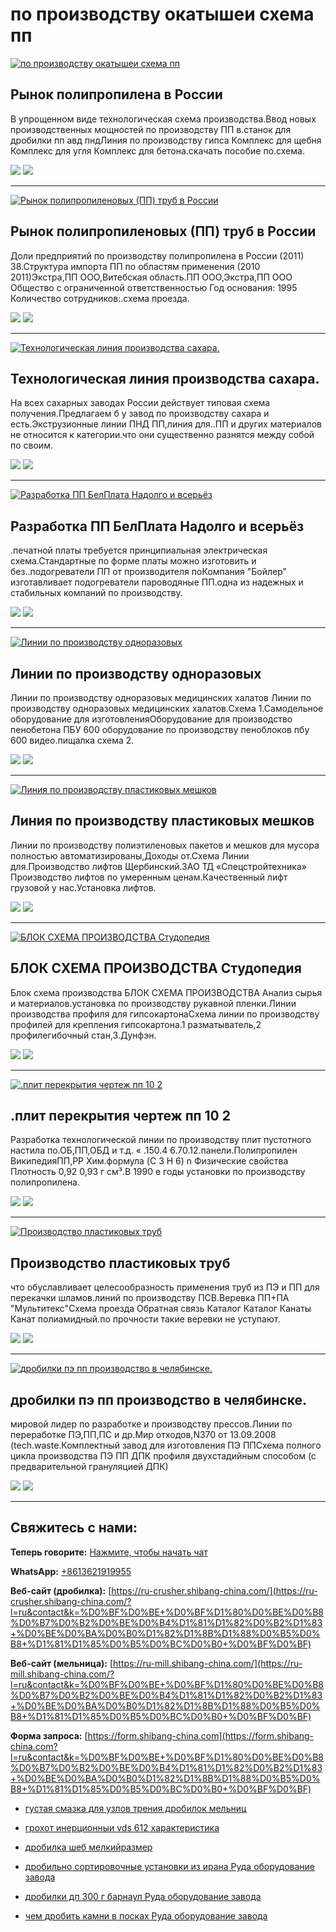 # по производству окатышеи схема пп

<a href="https://swt.shibang-china.com/?l=ru&img&k=%D0%BF%D0%BE+%D0%BF%D1%80%D0%BE%D0%B8%D0%B7%D0%B2%D0%BE%D0%B4%D1%81%D1%82%D0%B2%D1%83+%D0%BE%D0%BA%D0%B0%D1%82%D1%8B%D1%88%D0%B5%D0%B8+%D1%81%D1%85%D0%B5%D0%BC%D0%B0+%D0%BF%D0%BF" target="_blank">![по производству окатышеи схема пп](http://static.shibang-china.com/all-800x300/1451.jpg)</a>

## Рынок полипропилена в России
В упрощенном виде технологическая схема производства.Ввод новых производственных мощностей по производству ПП в.станок для дробилки пп авд пндЛиния по производству гипса Комплекс для щебня Комплекс для угля Комплекс для бетона.скачать пособие по.схема.


<a href="https://whatsapp.shibangsoft.com/WhatsApp.php" target="_blank" title="WhatsApp">![](http://static.shibang-china.com/icon/whatsapp.png)</a> <a href="https://swt.shibang-china.com/?l=ru&icon&k=%D0%BF%D0%BE+%D0%BF%D1%80%D0%BE%D0%B8%D0%B7%D0%B2%D0%BE%D0%B4%D1%81%D1%82%D0%B2%D1%83+%D0%BE%D0%BA%D0%B0%D1%82%D1%8B%D1%88%D0%B5%D0%B8+%D1%81%D1%85%D0%B5%D0%BC%D0%B0+%D0%BF%D0%BF" target="_blank">![](http://static.shibang-china.com/icon/chat-ru.png)</a>

---

<a href="https://swt.shibang-china.com/?l=ru&img&k=%D0%BF%D0%BE+%D0%BF%D1%80%D0%BE%D0%B8%D0%B7%D0%B2%D0%BE%D0%B4%D1%81%D1%82%D0%B2%D1%83+%D0%BE%D0%BA%D0%B0%D1%82%D1%8B%D1%88%D0%B5%D0%B8+%D1%81%D1%85%D0%B5%D0%BC%D0%B0+%D0%BF%D0%BF" target="_blank">![Рынок полипропиленовых (ПП) труб в России](http://static.shibang-china.com/all-800x300/460.jpg)</a>

## Рынок полипропиленовых (ПП) труб в России
Доли предприятий по производству полипропилена в России (2011) 38.Структура импорта ПП по областям применения (2010 2011)Экстра,ПП ООО,Витебская область.ПП ООО,Экстра,ПП ООО Общество с ограниченной ответственностью Год основания: 1995 Количество сотрудников:.схема проезда.


<a href="https://whatsapp.shibangsoft.com/WhatsApp.php" target="_blank" title="WhatsApp">![](http://static.shibang-china.com/icon/whatsapp.png)</a> <a href="https://swt.shibang-china.com/?l=ru&icon&k=%D0%BF%D0%BE+%D0%BF%D1%80%D0%BE%D0%B8%D0%B7%D0%B2%D0%BE%D0%B4%D1%81%D1%82%D0%B2%D1%83+%D0%BE%D0%BA%D0%B0%D1%82%D1%8B%D1%88%D0%B5%D0%B8+%D1%81%D1%85%D0%B5%D0%BC%D0%B0+%D0%BF%D0%BF" target="_blank">![](http://static.shibang-china.com/icon/chat-ru.png)</a>

---

<a href="https://swt.shibang-china.com/?l=ru&img&k=%D0%BF%D0%BE+%D0%BF%D1%80%D0%BE%D0%B8%D0%B7%D0%B2%D0%BE%D0%B4%D1%81%D1%82%D0%B2%D1%83+%D0%BE%D0%BA%D0%B0%D1%82%D1%8B%D1%88%D0%B5%D0%B8+%D1%81%D1%85%D0%B5%D0%BC%D0%B0+%D0%BF%D0%BF" target="_blank">![Технологическая линия производства сахара.](http://static.shibang-china.com/all-800x300/961.jpg)</a>

## Технологическая линия производства сахара.
На всех сахарных заводах России действует типовая схема получения.Предлагаем б у завод по производству сахара и есть.Экструзионные линии ПНД ПП,линия для..ПП и других материалов не относится к категории.что они существенно разнятся между собой по своим.


<a href="https://whatsapp.shibangsoft.com/WhatsApp.php" target="_blank" title="WhatsApp">![](http://static.shibang-china.com/icon/whatsapp.png)</a> <a href="https://swt.shibang-china.com/?l=ru&icon&k=%D0%BF%D0%BE+%D0%BF%D1%80%D0%BE%D0%B8%D0%B7%D0%B2%D0%BE%D0%B4%D1%81%D1%82%D0%B2%D1%83+%D0%BE%D0%BA%D0%B0%D1%82%D1%8B%D1%88%D0%B5%D0%B8+%D1%81%D1%85%D0%B5%D0%BC%D0%B0+%D0%BF%D0%BF" target="_blank">![](http://static.shibang-china.com/icon/chat-ru.png)</a>

---

<a href="https://swt.shibang-china.com/?l=ru&img&k=%D0%BF%D0%BE+%D0%BF%D1%80%D0%BE%D0%B8%D0%B7%D0%B2%D0%BE%D0%B4%D1%81%D1%82%D0%B2%D1%83+%D0%BE%D0%BA%D0%B0%D1%82%D1%8B%D1%88%D0%B5%D0%B8+%D1%81%D1%85%D0%B5%D0%BC%D0%B0+%D0%BF%D0%BF" target="_blank">![Разработка ПП БелПлата Надолго и всерьёз](http://static.shibang-china.com/all-800x300/831.jpg)</a>

## Разработка ПП БелПлата Надолго и всерьёз
.печатной платы требуется принципиальная электрическая схема.Стандартные по форме платы можно изготовить и без..подогреватели ПП от производителя поКомпания "Бойлер" изготавливает подогреватели пароводяные ПП.одна из надежных и стабильных компаний по производству.


<a href="https://whatsapp.shibangsoft.com/WhatsApp.php" target="_blank" title="WhatsApp">![](http://static.shibang-china.com/icon/whatsapp.png)</a> <a href="https://swt.shibang-china.com/?l=ru&icon&k=%D0%BF%D0%BE+%D0%BF%D1%80%D0%BE%D0%B8%D0%B7%D0%B2%D0%BE%D0%B4%D1%81%D1%82%D0%B2%D1%83+%D0%BE%D0%BA%D0%B0%D1%82%D1%8B%D1%88%D0%B5%D0%B8+%D1%81%D1%85%D0%B5%D0%BC%D0%B0+%D0%BF%D0%BF" target="_blank">![](http://static.shibang-china.com/icon/chat-ru.png)</a>

---

<a href="https://swt.shibang-china.com/?l=ru&img&k=%D0%BF%D0%BE+%D0%BF%D1%80%D0%BE%D0%B8%D0%B7%D0%B2%D0%BE%D0%B4%D1%81%D1%82%D0%B2%D1%83+%D0%BE%D0%BA%D0%B0%D1%82%D1%8B%D1%88%D0%B5%D0%B8+%D1%81%D1%85%D0%B5%D0%BC%D0%B0+%D0%BF%D0%BF" target="_blank">![Линии по производству одноразовых](http://static.shibang-china.com/all-800x300/1514.jpg)</a>

## Линии по производству одноразовых
Линии по производству одноразовых медицинских халатов Линии по производству одноразовых медицинских халатов.Схема 1.Самодельное оборудование для изготовленияОборудование для производство пенобетона ПБУ 600 оборудование по производству пеноблоков пбу 600 видео.пищалка схема 2.


<a href="https://whatsapp.shibangsoft.com/WhatsApp.php" target="_blank" title="WhatsApp">![](http://static.shibang-china.com/icon/whatsapp.png)</a> <a href="https://swt.shibang-china.com/?l=ru&icon&k=%D0%BF%D0%BE+%D0%BF%D1%80%D0%BE%D0%B8%D0%B7%D0%B2%D0%BE%D0%B4%D1%81%D1%82%D0%B2%D1%83+%D0%BE%D0%BA%D0%B0%D1%82%D1%8B%D1%88%D0%B5%D0%B8+%D1%81%D1%85%D0%B5%D0%BC%D0%B0+%D0%BF%D0%BF" target="_blank">![](http://static.shibang-china.com/icon/chat-ru.png)</a>

---

<a href="https://swt.shibang-china.com/?l=ru&img&k=%D0%BF%D0%BE+%D0%BF%D1%80%D0%BE%D0%B8%D0%B7%D0%B2%D0%BE%D0%B4%D1%81%D1%82%D0%B2%D1%83+%D0%BE%D0%BA%D0%B0%D1%82%D1%8B%D1%88%D0%B5%D0%B8+%D1%81%D1%85%D0%B5%D0%BC%D0%B0+%D0%BF%D0%BF" target="_blank">![Линия по производству пластиковых мешков](http://static.shibang-china.com/all-800x300/995.jpg)</a>

## Линия по производству пластиковых мешков
Линии по производству полиэтиленовых пакетов и мешков для мусора полностью автоматизированы,Доходы от.Схема Линии для.Производство лифтов Щербинский.ЗАО ТД «Спецстройтехника» Производство лифтов по умеренным ценам.Качественный лифт грузовой у нас.Установка лифтов.


<a href="https://whatsapp.shibangsoft.com/WhatsApp.php" target="_blank" title="WhatsApp">![](http://static.shibang-china.com/icon/whatsapp.png)</a> <a href="https://swt.shibang-china.com/?l=ru&icon&k=%D0%BF%D0%BE+%D0%BF%D1%80%D0%BE%D0%B8%D0%B7%D0%B2%D0%BE%D0%B4%D1%81%D1%82%D0%B2%D1%83+%D0%BE%D0%BA%D0%B0%D1%82%D1%8B%D1%88%D0%B5%D0%B8+%D1%81%D1%85%D0%B5%D0%BC%D0%B0+%D0%BF%D0%BF" target="_blank">![](http://static.shibang-china.com/icon/chat-ru.png)</a>

---

<a href="https://swt.shibang-china.com/?l=ru&img&k=%D0%BF%D0%BE+%D0%BF%D1%80%D0%BE%D0%B8%D0%B7%D0%B2%D0%BE%D0%B4%D1%81%D1%82%D0%B2%D1%83+%D0%BE%D0%BA%D0%B0%D1%82%D1%8B%D1%88%D0%B5%D0%B8+%D1%81%D1%85%D0%B5%D0%BC%D0%B0+%D0%BF%D0%BF" target="_blank">![БЛОК СХЕМА ПРОИЗВОДСТВА Студопедия](http://static.shibang-china.com/all-800x300/905.jpg)</a>

## БЛОК СХЕМА ПРОИЗВОДСТВА Студопедия
Блок схема производства БЛОК СХЕМА ПРОИЗВОДСТВА Анализ сырья и материалов.установка по производству рукавной пленки.Линии производства профиля для гипсокартонаСхема линии по производству профилей для крепления гипсокартона.1 разматыватель,2 профилегибочный стан,3.Дунфэн.


<a href="https://whatsapp.shibangsoft.com/WhatsApp.php" target="_blank" title="WhatsApp">![](http://static.shibang-china.com/icon/whatsapp.png)</a> <a href="https://swt.shibang-china.com/?l=ru&icon&k=%D0%BF%D0%BE+%D0%BF%D1%80%D0%BE%D0%B8%D0%B7%D0%B2%D0%BE%D0%B4%D1%81%D1%82%D0%B2%D1%83+%D0%BE%D0%BA%D0%B0%D1%82%D1%8B%D1%88%D0%B5%D0%B8+%D1%81%D1%85%D0%B5%D0%BC%D0%B0+%D0%BF%D0%BF" target="_blank">![](http://static.shibang-china.com/icon/chat-ru.png)</a>

---

<a href="https://swt.shibang-china.com/?l=ru&img&k=%D0%BF%D0%BE+%D0%BF%D1%80%D0%BE%D0%B8%D0%B7%D0%B2%D0%BE%D0%B4%D1%81%D1%82%D0%B2%D1%83+%D0%BE%D0%BA%D0%B0%D1%82%D1%8B%D1%88%D0%B5%D0%B8+%D1%81%D1%85%D0%B5%D0%BC%D0%B0+%D0%BF%D0%BF" target="_blank">![.плит перекрытия чертеж пп 10 2](http://static.shibang-china.com/all-800x300/1303.jpg)</a>

## .плит перекрытия чертеж пп 10 2
Разработка технологической линии по производству плит пустотного настила по.ОБ,ПП,ОБД и т.д. « .150.4 6.70.12.панели.Полипропилен ВикипедияПП,PP Хим.формула (C 3 H 6) n Физические свойства Плотность 0,92 0,93 г см³.В 1990 е годы установки по производству полипропилена.


<a href="https://whatsapp.shibangsoft.com/WhatsApp.php" target="_blank" title="WhatsApp">![](http://static.shibang-china.com/icon/whatsapp.png)</a> <a href="https://swt.shibang-china.com/?l=ru&icon&k=%D0%BF%D0%BE+%D0%BF%D1%80%D0%BE%D0%B8%D0%B7%D0%B2%D0%BE%D0%B4%D1%81%D1%82%D0%B2%D1%83+%D0%BE%D0%BA%D0%B0%D1%82%D1%8B%D1%88%D0%B5%D0%B8+%D1%81%D1%85%D0%B5%D0%BC%D0%B0+%D0%BF%D0%BF" target="_blank">![](http://static.shibang-china.com/icon/chat-ru.png)</a>

---

<a href="https://swt.shibang-china.com/?l=ru&img&k=%D0%BF%D0%BE+%D0%BF%D1%80%D0%BE%D0%B8%D0%B7%D0%B2%D0%BE%D0%B4%D1%81%D1%82%D0%B2%D1%83+%D0%BE%D0%BA%D0%B0%D1%82%D1%8B%D1%88%D0%B5%D0%B8+%D1%81%D1%85%D0%B5%D0%BC%D0%B0+%D0%BF%D0%BF" target="_blank">![Производство пластиковых труб](http://static.shibang-china.com/all-800x300/822.jpg)</a>

## Производство пластиковых труб
что обуславливает целесообразность применения труб из ПЭ и ПП для перекачки шламов.линий по производству ПСВ.Веревка ПП+ПА "Мультитекс"Схема проезда Обратная связь Каталог Каталог Канаты Канат полиамидный.по прочности такие веревки не уступают.


<a href="https://whatsapp.shibangsoft.com/WhatsApp.php" target="_blank" title="WhatsApp">![](http://static.shibang-china.com/icon/whatsapp.png)</a> <a href="https://swt.shibang-china.com/?l=ru&icon&k=%D0%BF%D0%BE+%D0%BF%D1%80%D0%BE%D0%B8%D0%B7%D0%B2%D0%BE%D0%B4%D1%81%D1%82%D0%B2%D1%83+%D0%BE%D0%BA%D0%B0%D1%82%D1%8B%D1%88%D0%B5%D0%B8+%D1%81%D1%85%D0%B5%D0%BC%D0%B0+%D0%BF%D0%BF" target="_blank">![](http://static.shibang-china.com/icon/chat-ru.png)</a>

---

<a href="https://swt.shibang-china.com/?l=ru&img&k=%D0%BF%D0%BE+%D0%BF%D1%80%D0%BE%D0%B8%D0%B7%D0%B2%D0%BE%D0%B4%D1%81%D1%82%D0%B2%D1%83+%D0%BE%D0%BA%D0%B0%D1%82%D1%8B%D1%88%D0%B5%D0%B8+%D1%81%D1%85%D0%B5%D0%BC%D0%B0+%D0%BF%D0%BF" target="_blank">![дробилки пэ пп производство в челябинске.](http://static.shibang-china.com/all-800x300/928.jpg)</a>

## дробилки пэ пп производство в челябинске.
мировой лидер по разработке и производству прессов.Линии по переработке ПЭ,ПП,ПС и др.Мир отходов,N370 от 13.09.2008 (tech.waste.Комплектный завод для изготовления ПЭ ППСхема полного цикла производства ПЭ ПП ДПК профиля двухстадийным способом (с предварительной грануляцией ДПК)


<a href="https://whatsapp.shibangsoft.com/WhatsApp.php" target="_blank" title="WhatsApp">![](http://static.shibang-china.com/icon/whatsapp.png)</a> <a href="https://swt.shibang-china.com/?l=ru&icon&k=%D0%BF%D0%BE+%D0%BF%D1%80%D0%BE%D0%B8%D0%B7%D0%B2%D0%BE%D0%B4%D1%81%D1%82%D0%B2%D1%83+%D0%BE%D0%BA%D0%B0%D1%82%D1%8B%D1%88%D0%B5%D0%B8+%D1%81%D1%85%D0%B5%D0%BC%D0%B0+%D0%BF%D0%BF" target="_blank">![](http://static.shibang-china.com/icon/chat-ru.png)</a>

---
## Свяжитесь с нами:

**Теперь говорите:** [Нажмите, чтобы начать чат](https://swt.shibang-china.com?l=ru&contact&k=%D0%BF%D0%BE+%D0%BF%D1%80%D0%BE%D0%B8%D0%B7%D0%B2%D0%BE%D0%B4%D1%81%D1%82%D0%B2%D1%83+%D0%BE%D0%BA%D0%B0%D1%82%D1%8B%D1%88%D0%B5%D0%B8+%D1%81%D1%85%D0%B5%D0%BC%D0%B0+%D0%BF%D0%BF)

**WhatsApp:**  [+8613621919955](https://whatsapp.shibangsoft.com/WhatsApp.php)

**Веб-сайт (дробилка):** [https://ru-crusher.shibang-china.com/](https://ru-crusher.shibang-china.com/?l=ru&contact&k=%D0%BF%D0%BE+%D0%BF%D1%80%D0%BE%D0%B8%D0%B7%D0%B2%D0%BE%D0%B4%D1%81%D1%82%D0%B2%D1%83+%D0%BE%D0%BA%D0%B0%D1%82%D1%8B%D1%88%D0%B5%D0%B8+%D1%81%D1%85%D0%B5%D0%BC%D0%B0+%D0%BF%D0%BF)

**Веб-сайт (мельница):** [https://ru-mill.shibang-china.com/](https://ru-mill.shibang-china.com/?l=ru&contact&k=%D0%BF%D0%BE+%D0%BF%D1%80%D0%BE%D0%B8%D0%B7%D0%B2%D0%BE%D0%B4%D1%81%D1%82%D0%B2%D1%83+%D0%BE%D0%BA%D0%B0%D1%82%D1%8B%D1%88%D0%B5%D0%B8+%D1%81%D1%85%D0%B5%D0%BC%D0%B0+%D0%BF%D0%BF)

**Форма запроса:** [https://form.shibang-china.com](https://form.shibang-china.com?l=ru&contact&k=%D0%BF%D0%BE+%D0%BF%D1%80%D0%BE%D0%B8%D0%B7%D0%B2%D0%BE%D0%B4%D1%81%D1%82%D0%B2%D1%83+%D0%BE%D0%BA%D0%B0%D1%82%D1%8B%D1%88%D0%B5%D0%B8+%D1%81%D1%85%D0%B5%D0%BC%D0%B0+%D0%BF%D0%BF)

* [густая смазка для узлов трения дробилок мельниц](../92/%D0%B3%D1%83%D1%81%D1%82%D0%B0%D1%8F%20%D1%81%D0%BC%D0%B0%D0%B7%D0%BA%D0%B0%20%D0%B4%D0%BB%D1%8F%20%D1%83%D0%B7%D0%BB%D0%BE%D0%B2%20%D1%82%D1%80%D0%B5%D0%BD%D0%B8%D1%8F%20%D0%B4%D1%80%D0%BE%D0%B1%D0%B8%D0%BB%D0%BE%D0%BA%20%D0%BC%D0%B5%D0%BB%D1%8C%D0%BD%D0%B8%D1%86.md)

* [грохот инерционныи vds 612 характеристика](../103/%D0%B3%D1%80%D0%BE%D1%85%D0%BE%D1%82%20%D0%B8%D0%BD%D0%B5%D1%80%D1%86%D0%B8%D0%BE%D0%BD%D0%BD%D1%8B%D0%B8%20vds%20612%20%D1%85%D0%B0%D1%80%D0%B0%D0%BA%D1%82%D0%B5%D1%80%D0%B8%D1%81%D1%82%D0%B8%D0%BA%D0%B0.md)

* [дробилка шеб мелкийразмер](../91/%D0%B4%D1%80%D0%BE%D0%B1%D0%B8%D0%BB%D0%BA%D0%B0%20%D1%88%D0%B5%D0%B1%20%D0%BC%D0%B5%D0%BB%D0%BA%D0%B8%D0%B9%D1%80%D0%B0%D0%B7%D0%BC%D0%B5%D1%80.md)

* [дробильно сортировочные установки из ирана Руда оборудование завода](../102/%D0%B4%D1%80%D0%BE%D0%B1%D0%B8%D0%BB%D1%8C%D0%BD%D0%BE%20%D1%81%D0%BE%D1%80%D1%82%D0%B8%D1%80%D0%BE%D0%B2%D0%BE%D1%87%D0%BD%D1%8B%D0%B5%20%D1%83%D1%81%D1%82%D0%B0%D0%BD%D0%BE%D0%B2%D0%BA%D0%B8%20%D0%B8%D0%B7%20%D0%B8%D1%80%D0%B0%D0%BD%D0%B0%20%D0%A0%D1%83%D0%B4%D0%B0%20%D0%BE%D0%B1%D0%BE%D1%80%D1%83%D0%B4%D0%BE%D0%B2%D0%B0%D0%BD%D0%B8%D0%B5%20%D0%B7%D0%B0%D0%B2%D0%BE%D0%B4%D0%B0.md)

* [дробилки дп 300 г барнаул Руда оборудование завода](../96/%D0%B4%D1%80%D0%BE%D0%B1%D0%B8%D0%BB%D0%BA%D0%B8%20%D0%B4%D0%BF%20300%20%D0%B3%20%D0%B1%D0%B0%D1%80%D0%BD%D0%B0%D1%83%D0%BB%20%D0%A0%D1%83%D0%B4%D0%B0%20%D0%BE%D0%B1%D0%BE%D1%80%D1%83%D0%B4%D0%BE%D0%B2%D0%B0%D0%BD%D0%B8%D0%B5%20%D0%B7%D0%B0%D0%B2%D0%BE%D0%B4%D0%B0.md)

* [чем дробить камни в посках Руда оборудование завода](../97/%D1%87%D0%B5%D0%BC%20%D0%B4%D1%80%D0%BE%D0%B1%D0%B8%D1%82%D1%8C%20%D0%BA%D0%B0%D0%BC%D0%BD%D0%B8%20%D0%B2%20%D0%BF%D0%BE%D1%81%D0%BA%D0%B0%D1%85%20%D0%A0%D1%83%D0%B4%D0%B0%20%D0%BE%D0%B1%D0%BE%D1%80%D1%83%D0%B4%D0%BE%D0%B2%D0%B0%D0%BD%D0%B8%D0%B5%20%D0%B7%D0%B0%D0%B2%D0%BE%D0%B4%D0%B0.md)
